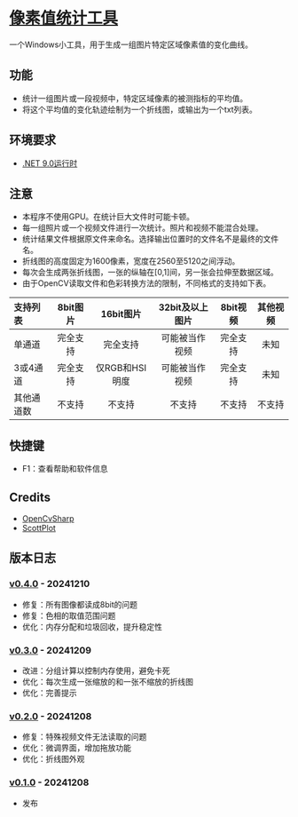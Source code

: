 # [像素值统计工具](https://github.com/GarthTB/LightCurve)

一个Windows小工具，用于生成一组图片特定区域像素值的变化曲线。

## 功能

- 统计一组图片或一段视频中，特定区域像素的被测指标的平均值。
- 将这个平均值的变化轨迹绘制为一个折线图，或输出为一个txt列表。

## 环境要求

- [.NET 9.0运行时](https://dotnet.microsoft.com/zh-cn/download/dotnet/9.0)

## 注意

- 本程序不使用GPU。在统计巨大文件时可能卡顿。
- 每一组照片或一个视频文件进行一次统计。照片和视频不能混合处理。
- 统计结果文件根据原文件来命名。选择输出位置时的文件名不是最终的文件名。
- 折线图的高度固定为1600像素，宽度在2560至5120之间浮动。
- 每次会生成两张折线图，一张的纵轴在[0,1]间，另一张会拉伸至数据区域。
- 由于OpenCV读取文件和色彩转换方法的限制，不同格式的支持如下表。

| 支持列表  | 8bit图片 |    16bit图片   | 32bit及以上图片 | 8bit视频 | 其他视频 |
| :-----   |  :----:  |    :-----:    |    :-----:    |  :----:  | :----: |
| 单通道    | 完全支持  |    完全支持    |  可能被当作视频  | 完全支持  |  未知  |
| 3或4通道  | 完全支持  | 仅RGB和HSI明度 |  可能被当作视频  |  完全支持 |  未知  |
| 其他通道数 |  不支持   |    不支持     |     不支持      |  不支持   | 不支持 |

## 快捷键

- F1：查看帮助和软件信息

## Credits

- [OpenCvSharp](https://github.com/shimat/opencvsharp)
- [ScottPlot](https://github.com/ScottPlot/ScottPlot)

## 版本日志

### [v0.4.0](https://github.com/GarthTB/LightCurve/releases/tag/v0.4.0) - 20241210

- 修复：所有图像都读成8bit的问题
- 修复：色相的取值范围问题
- 优化：内存分配和垃圾回收，提升稳定性

### [v0.3.0](https://github.com/GarthTB/LightCurve/releases/tag/v0.3.0) - 20241209

- 改进：分组计算以控制内存使用，避免卡死
- 优化：每次生成一张缩放的和一张不缩放的折线图
- 优化：完善提示

### [v0.2.0](https://github.com/GarthTB/LightCurve/releases/tag/v0.2.0) - 20241208

- 修复：特殊视频文件无法读取的问题
- 优化：微调界面，增加拖放功能
- 优化：折线图外观

### [v0.1.0](https://github.com/GarthTB/LightCurve/releases/tag/v0.1.0) - 20241208

- 发布